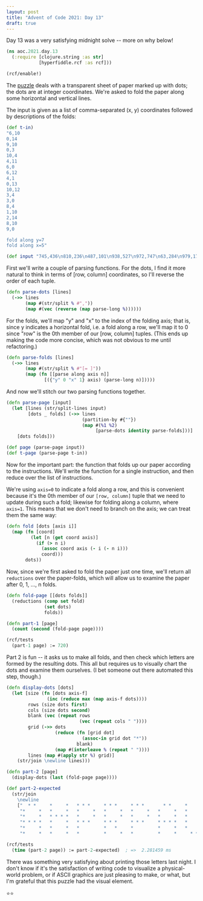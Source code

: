 ```yaml
---
layout: post
title: "Advent of Code 2021: Day 13"
draft: true
---
```

Day 13 was a very satisfying midnight solve -- more on why below!
```clojure
(ns aoc.2021.day.13
  (:require [clojure.string :as str]
            [hyperfiddle.rcf :as rcf]))

(rcf/enable!)
```

The [puzzle](https://adventofcode.com/2021/day/13) deals with a
transparent sheet of paper marked  up with dots; the dots are at
integer coordinates. We're asked to fold the paper along some
horizontal and vertical lines.

The input is given as a list of comma-separated (x, y)
coordinates followed by descriptions of the folds:
```clojure
(def t-in)
"6,10
0,14
9,10
0,3
10,4
4,11
6,0
6,12
4,1
0,13
10,12
3,4
3,0
8,4
1,10
2,14
8,10
9,0

fold along y=7
fold along x=5"

(def input "745,436\n810,236\n487,101\n938,527\n972,747\n63,284\n979,179\n1069,204\n170,318\n863,166\n214,68\n370,207\n567,544\n930,452\n1220,396\n666,294\n78,115\n20,353\n769,313\n992,367\n1263,228\n965,466\n311,851\n706,280\n1176,309\n141,101\n972,539\n830,638\n726,208\n388,63\n43,614\n1153,263\n920,528\n567,722\n693,464\n634,211\n301,49\n152,491\n967,603\n377,873\n1039,648\n400,828\n1176,217\n425,851\n730,688\n940,511\n1208,0\n793,71\n520,25\n1208,3\n17,60\n1166,791\n480,630\n867,616\n194,113\n574,1\n1054,880\n296,297\n763,353\n945,16\n284,831\n487,886\n808,480\n1149,303\n689,547\n591,162\n649,711\n755,386\n986,502\n502,491\n937,287\n692,625\n1208,782\n1302,591\n1014,821\n949,32\n487,738\n1044,528\n1076,739\n75,296\n768,68\n621,155\n498,682\n472,752\n763,22\n1141,682\n808,801\n1202,124\n910,380\n847,675\n448,586\n641,361\n738,845\n959,739\n502,638\n555,73\n686,302\n457,155\n70,808\n433,380\n487,801\n549,352\n473,540\n1261,469\n599,723\n725,241\n1051,249\n932,504\n1211,546\n1158,86\n1064,395\n604,280\n520,229\n765,768\n348,254\n134,25\n107,353\n266,528\n370,511\n134,309\n666,406\n708,319\n232,490\n1247,120\n561,429\n185,101\n666,854\n1169,549\n728,66\n910,199\n33,9\n1078,490\n1190,679\n676,477\n113,581\n157,39\n919,344\n1241,205\n1195,816\n929,891\n701,103\n545,768\n890,43\n715,381\n493,143\n597,380\n400,179\n249,173\n405,249\n815,617\n10,40\n1141,436\n731,856\n1265,214\n1293,834\n82,843\n1143,290\n552,560\n348,640\n77,764\n837,680\n624,816\n1268,879\n42,15\n853,379\n624,526\n907,380\n753,491\n698,84\n823,456\n244,173\n174,544\n1110,863\n725,689\n874,283\n343,67\n443,616\n564,396\n184,140\n946,255\n463,675\n343,379\n743,172\n967,666\n134,421\n102,891\n1014,750\n102,560\n361,32\n70,584\n812,212\n823,101\n314,740\n634,0\n1213,653\n1203,353\n221,514\n960,31\n821,303\n1144,840\n351,403\n75,676\n864,511\n144,501\n1012,47\n169,682\n421,653\n836,513\n364,255\n1158,310\n634,865\n937,803\n462,553\n1181,500\n1125,59\n156,458\n182,142\n338,600\n380,697\n60,446\n432,423\n438,795\n502,414\n209,180\n1158,491\n937,539\n333,280\n52,217\n720,168\n664,266\n602,319\n403,655\n85,645\n82,624\n383,689\n591,60\n197,394\n972,600\n166,840\n398,14\n674,439\n440,276\n676,211\n85,249\n972,147\n933,693\n1208,508\n184,411\n184,235\n222,350\n1197,581\n249,821\n766,625\n147,299\n574,787\n112,378\n713,514\n1186,383\n1036,697\n344,829\n298,735\n202,263\n567,161\n944,207\n1181,394\n1061,49\n1290,0\n959,179\n1235,604\n785,500\n1029,651\n617,430\n1089,94\n82,185\n837,802\n129,394\n910,715\n28,16\n821,591\n1272,700\n403,768\n33,885\n661,880\n8,591\n1007,851\n179,75\n939,474\n782,191\n1069,297\n18,455\n45,8\n413,697\n636,295\n845,631\n169,884\n166,54\n377,693\n840,235\n1110,479\n892,7\n758,448\n1166,841\n316,40\n1283,572\n1029,103\n338,32\n607,666\n1083,709\n370,84\n815,765\n1014,597\n358,592\n930,890\n500,861\n482,861\n930,157\n52,289\n621,9\n930,442\n731,655\n283,26\n1047,162\n810,460\n636,439\n1093,574\n487,268\n671,68\n513,793\n636,455\n664,714\n771,392\n1258,547\n716,29\n377,201\n447,166\n897,242\n1141,548\n348,701\n386,583\n457,500\n316,862\n954,831\n45,662\n1153,39\n1007,155\n134,869\n736,787\n815,325\n555,508\n882,814\n1020,639\n659,627\n912,238\n1307,828\n611,250\n167,626\n227,709\n1166,53\n994,539\n552,0\n972,152\n1053,840\n1300,256\n13,864\n1220,483\n1011,474\n1071,228\n996,154\n458,565\n298,217\n390,80\n619,14\n758,451\n92,179\n674,743\n249,197\n162,345\n28,607\n324,392\n673,60\n940,810\n1208,675\n102,894\n239,228\n959,403\n617,464\n1076,424\n184,754\n800,375\n1146,549\n924,535\n464,885\n340,350\n711,653\n970,359\n485,234\n1233,130\n27,124\n170,682\n1258,289\n1044,814\n1044,227\n1092,303\n190,280\n1273,464\n77,397\n1125,345\n296,750\n1232,616\n552,891\n167,886\n159,617\n152,819\n541,581\n475,371\n1268,810\n555,386\n433,94\n1000,381\n364,703\n1169,101\n1126,411\n487,156\n1302,303\n509,92\n72,491\n500,33\n1026,383\n500,460\n1225,249\n1126,82\n152,808\n1193,455\n387,605\n1141,458\n1110,703\n708,795\n1198,449\n418,483\n1193,439\n415,666\n274,157\n371,474\n152,577\n425,884\n1310,445\n1058,206\n1257,3\n907,126\n604,154\n344,65\n1293,60\n905,73\n1138,787\n807,756\n462,116\n45,875\n1053,278\n1047,322\n564,498\n27,26\n1202,367\n621,347\n211,144\n63,568\n152,862\n684,719\n172,107\n701,438\n557,491\n441,693\n144,53\n502,577\n800,841\n351,155\n1218,246\n33,459\n775,728\n572,192\n1083,386\n410,621\n626,607\n817,751\n99,348\n453,430\n1021,430\n137,151\n1208,334\n214,618\n590,726\n281,91\n745,458\n933,245\n400,199\n885,851\n266,667\n1119,868\n621,179\n800,519\n157,843\n1103,187\n706,449\n862,308\n298,847\n157,166\n355,891\n1136,190\n817,378\n552,334\n480,544\n728,439\n725,653\n602,249\n75,710\n1233,707\n1014,373\n1154,458\n38,700\n1277,885\n940,207\n637,732\n33,99\n276,1\n701,427\n421,429\n626,399\n671,826\n330,616\n58,535\n1277,435\n913,54\n567,274\n316,355\n933,873\n433,800\n1232,115\n1255,694\n689,459\n234,424\n1143,886\n952,73\n728,828\n169,548\n354,191\n520,869\n1110,31\n1297,30\n808,808\n1197,313\n661,711\n823,178\n38,418\n42,810\n1207,448\n356,735\n190,614\n1225,690\n320,94\n853,842\n1029,551\n1053,502\n569,249\n924,583\n241,652\n552,446\n227,185\n1226,115\n576,616\n910,35\n373,539\n144,151\n470,235\n264,366\n1292,599\n974,815\n711,723\n356,561\n1136,317\n413,380\n298,719\n1220,411\n82,30\n960,863\n16,737\n1158,819\n308,599\n408,499\n266,80\n972,862\n856,703\n1077,689\n487,793\n940,84\n1268,532\n282,434\n626,175\n454,31\n1240,808\n408,173\n500,658\n889,653\n457,52\n837,92\n214,826\n1245,794\n271,648\n649,880\n432,471\n1136,577\n1141,212\n276,292\n77,845\n1233,645\n102,782\n905,821\n436,283\n17,516\n922,528\n485,794\n954,677\n579,655\n1113,394\n1235,676\n686,32\n1074,859\n894,632\n261,794\n221,800\n480,43\n70,310\n393,100\n1174,241\n1282,430\n50,602\n1120,457\n52,677\n853,291\n441,201\n946,348\n659,66\n431,672\n65,100\n790,105\n157,631\n82,621\n311,155\n1131,452\n930,575\n823,793\n790,869\n923,448\n817,826\n1044,334\n738,718\n1131,75\n144,519\n761,542\n474,513\n785,739\n316,712\n405,645\n828,861\n425,43\n1146,345\n277,21\n689,715\n555,521\n959,155\n1258,575\n638,65\n1282,464\n612,810\n800,53\n30,592\n1268,756\n1243,304\n830,256\n848,553\n403,380\n1125,549\n750,404\n1153,843\n126,191\n541,313\n929,443\n365,878\n314,154\n1268,84\n358,816\n185,387\n159,317\n536,191\n331,179\n26,863\n1253,604\n1069,373\n907,768\n144,743\n157,504\n572,718\n1077,465\n1002,599\n743,722\n16,605\n1044,831\n403,318\n774,703\n330,392\n191,26\n495,765\n955,698\n547,200\n1235,744\n1283,26\n397,17\n157,51\n579,38\n1141,234\n27,572\n1077,336\n992,527\n293,480\n410,115\n970,535\n1054,747\n1010,54\n299,420\n913,726\n731,598\n589,346\n738,624\n536,703\n649,14\n296,149\n684,287\n1165,540\n701,456\n694,383\n13,30\n1099,554\n962,701\n321,396\n962,448\n890,760\n1235,150\n793,184\n495,129\n708,249\n967,827\n69,205\n755,508\n103,670\n708,347\n92,627\n420,67\n895,184\n1195,78\n885,205\n293,683\n639,826\n1154,766\n1238,66\n572,633\n348,448\n1073,884\n681,49\n544,625\n1258,347\n1076,515\n793,408\n980,392\n1039,877\n962,640\n436,31\n67,304\n878,423\n823,353\n1232,168\n311,491\n170,212\n463,787\n874,303\n1233,389\n1238,43\n962,483\n889,689\n769,581\n996,740\n621,885\n897,697\n922,35\n1208,219\n582,491\n1272,879\n18,159\n616,252\n1272,476\n689,179\n949,190\n848,789\n380,197\n1186,511\n487,353\n1277,99\n616,511\n311,403\n591,326\n129,603\n267,448\n53,667\n1156,861\n274,737\n708,218\n1053,616\n611,614\n1034,1\n853,52\n1029,91\n197,515\n211,340\n75,666\n281,551\n1004,894\n923,446\n835,554\n351,739\n1143,626\n1037,3\n105,352\n552,448\n482,637\n1277,347\n1131,541\n85,690\n634,894\n618,625\n\nfold along x=655\nfold along y=447\nfold along x=327\nfold along y=223\nfold along x=163\nfold along y=111\nfold along x=81\nfold along y=55\nfold along x=40\nfold along y=27\nfold along y=13\nfold along y=6\n")
```

First we'll write a couple of parsing functions. For the dots, I find
it more natural to think in terms of [row, column] coordinates, so
I'll reverse the order of each tuple.
```clojure
(defn parse-dots [lines]
  (->> lines
       (map #(str/split % #","))
       (map #(vec (reverse (map parse-long %))))))
```

For the folds, we'll map "y" and "x" to the index of the
folding axis; that is, since y indicates a horizontal fold,
i.e. a fold along a row, we'll map it to 0 since "row" is the
0th member of our [row, column] tuples. (This ends up making
the code more concise, which was not obvious to me until
refactoring.)
```clojure
(defn parse-folds [lines]
  (->> lines
       (map #(str/split % #"[= ]"))
       (map (fn [[parse along axis n]]
              [({"y" 0 "x" 1} axis) (parse-long n)]))))
```

And now we'll stitch our two parsing functions together.
```clojure
(defn parse-page [input]
  (let [lines (str/split-lines input)
        [dots _ folds] (->> lines
                            (partition-by #{""})
                            (map #(%1 %2)
                                 [parse-dots identity parse-folds]))]
    [dots folds]))

(def page (parse-page input))
(def t-page (parse-page t-in))
```

Now for the important part: the function that folds up
our paper according to the instructions. We'll write
the function for a single instruction, and then reduce
over the list of instructions.

We're using `axis=0` to indicate a fold along a row, and this
is convenient because it's the 0th member of our `[row, column]`
tuple that we need to update during such a fold; likewise for
folding along a column, where `axis=1`. This means that we don't
need to branch on the axis; we can treat them the same way:
```clojure
(defn fold [dots [axis i]]
  (map (fn [coord]
         (let [n (get coord axis)]
           (if (> n i)
             (assoc coord axis (- i (- n i)))
             coord)))
       dots))
```

Now, since we're first asked to fold the paper just one time,
we'll return all `reductions` over the paper-folds, which will
allow us to examine the paper after 0, 1, ..., n folds.
```clojure
(defn fold-page [[dots folds]]
  (reductions (comp set fold)
              (set dots)
              folds))

(defn part-1 [page]
  (count (second (fold-page page))))

(rcf/tests
  (part-1 page) := 720)
```

Part 2 is fun -- it asks us to make all folds, and then
check which letters are formed by the resulting dots. This
all but requires us to visually chart the dots and examine
them ourselves. (I bet someone out there automated this
step, though.)
```clojure
(defn display-dots [dots]
  (let [size (fn [dots axis-f]
               (inc (reduce max (map axis-f dots))))
        rows (size dots first)
        cols (size dots second)
        blank (vec (repeat rows
                           (vec (repeat cols " "))))
        grid (->> dots
                  (reduce (fn [grid dot]
                            (assoc-in grid dot "*"))
                          blank)
                  (map #(interleave % (repeat " "))))
        lines (map #(apply str %) grid)]
    (str/join \newline lines)))

(defn part-2 [page]
  (display-dots (last (fold-page page))))

(def part-2-expected
  (str/join
    \newline
    ["  * *     *     *   * * *     * * *     * * *       * *     *     *   * * * * "
     "*     *   *     *   *     *   *     *   *     *   *     *   *     *         * "
     "*     *   * * * *   *     *   *     *   *     *   *     *   *     *       *   "
     "* * * *   *     *   * * *     * * *     * * *     * * * *   *     *     *     "
     "*     *   *     *   *         *   *     *         *     *   *     *   *       "
     "*     *   *     *   *         *     *   *         *     *     * *     * * * * "]))

(rcf/tests
  (time (part-2 page)) := part-2-expected)  ; =>  2.281459 ms
```

There was something very satisfying about printing those letters
last night. I don't know if it's the satisfaction of writing code
to visualize a physical-world problem, or if ASCII graphics are
just pleasing to make, or what, but I'm grateful that this puzzle
had the visual element.

⭐️⭐️